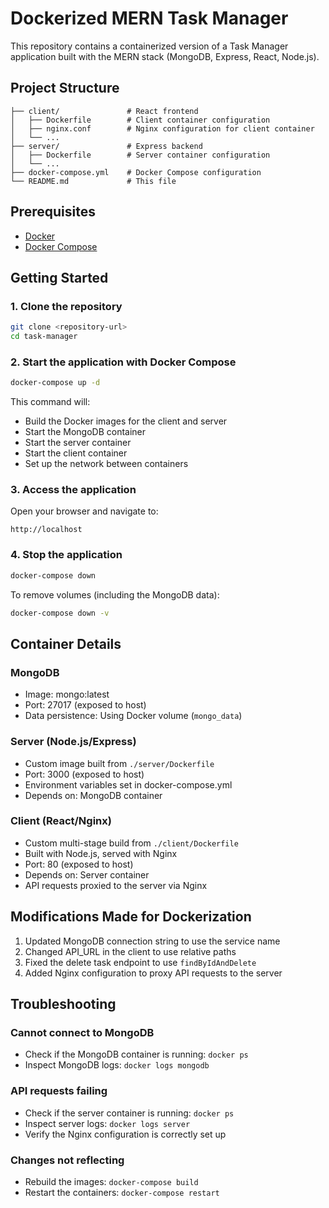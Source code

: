 # Dockerized MERN Task Manager

This repository contains a containerized version of a Task Manager application built with the MERN stack (MongoDB, Express, React, Node.js).

## Project Structure

```
├── client/               # React frontend
│   ├── Dockerfile        # Client container configuration
│   ├── nginx.conf        # Nginx configuration for client container
│   └── ...
├── server/               # Express backend
│   ├── Dockerfile        # Server container configuration
│   └── ...
├── docker-compose.yml    # Docker Compose configuration
└── README.md             # This file
```

## Prerequisites

- [Docker](https://docs.docker.com/get-docker/)
- [Docker Compose](https://docs.docker.com/compose/install/)

## Getting Started

### 1. Clone the repository

```bash
git clone <repository-url>
cd task-manager
```

### 2. Start the application with Docker Compose

```bash
docker-compose up -d
```

This command will:
- Build the Docker images for the client and server
- Start the MongoDB container
- Start the server container
- Start the client container
- Set up the network between containers

### 3. Access the application

Open your browser and navigate to:
```
http://localhost
```

### 4. Stop the application

```bash
docker-compose down
```

To remove volumes (including the MongoDB data):
```bash
docker-compose down -v
```

## Container Details

### MongoDB
- Image: mongo:latest
- Port: 27017 (exposed to host)
- Data persistence: Using Docker volume (`mongo_data`)

### Server (Node.js/Express)
- Custom image built from `./server/Dockerfile`
- Port: 3000 (exposed to host)
- Environment variables set in docker-compose.yml
- Depends on: MongoDB container

### Client (React/Nginx)
- Custom multi-stage build from `./client/Dockerfile`
- Built with Node.js, served with Nginx
- Port: 80 (exposed to host)
- Depends on: Server container
- API requests proxied to the server via Nginx

## Modifications Made for Dockerization

1. Updated MongoDB connection string to use the service name
2. Changed API_URL in the client to use relative paths
3. Fixed the delete task endpoint to use `findByIdAndDelete`
4. Added Nginx configuration to proxy API requests to the server

## Troubleshooting

### Cannot connect to MongoDB
- Check if the MongoDB container is running: `docker ps`
- Inspect MongoDB logs: `docker logs mongodb`

### API requests failing
- Check if the server container is running: `docker ps`
- Inspect server logs: `docker logs server`
- Verify the Nginx configuration is correctly set up

### Changes not reflecting
- Rebuild the images: `docker-compose build`
- Restart the containers: `docker-compose restart`

